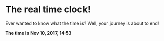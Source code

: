 # The real time clock!

Ever wanted to know what the time is? Well, your journey is about to end!

**The time is Nov 10, 2017, 14:53**